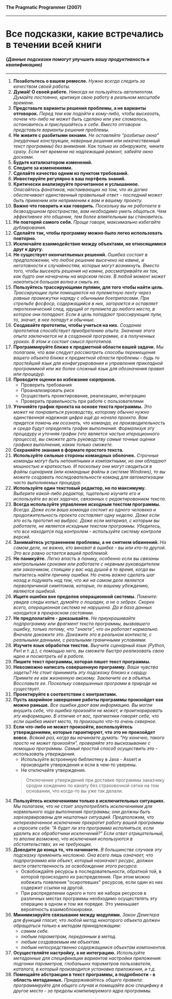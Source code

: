 #### The Pragmatic Programmer (2007)

------------------------------------

# Все подсказки, какие встречались в течении всей книги

#### _(Данные подсказки помогут улучшить вашу продуктивность и квалификацию)_

-----------------------------------------------------------------------------

1. **Позаботьтесь о вашем ремесле.** _Нужно всегда следить за качеством своей работы._
2. **Думай! О своей работе.** _Никогда не пользуйтесь автопилотом. Думайте постоянно, 
     критикуя свою работу в реальном масштабе времени._
3. **Представьте варианты решения проблемы, а не варианты отговорок.** _Перед тем как подойти к кому-либо, 
     чтобы высказать, почем что-либо не может быть сделано или уже сломалось, остановитесь и прислушайтесь 
     к себе. Вместо отговорок представьте варианты решения проблемы._
4. **Не живите с разбитыми окнами.** _Не оставляйте "разбитые окна" (неудачные конструкции, неверные решения 
     или некачественный текст программы) без внимания. Как только их обнаружите, чините сразу. Если нет 
     времени на надлежащий ремонт, забейте окно досками._
5. **Будьте катализатором изменений.**
6. **Следите за изменениями.**
7. **Сделайте качество одним из пунктом требований.**
8. **Инвестируйте регулярно в ваш портфель знаний.**
9. **Критически анализируйте прочитанное и услышанное.** _Опасайтесь фанатиков, настаивающих на том, 
     что их догма обеспечивает единственный правильный ответ - последний может быть применим или 
     неприменим к вам и вашему проекту._
10. **Важно что говорить и как говорить.** _Поскольку вы не работаете в безвоздушном пространстве, вам 
      необходимо уметь общаться. Чем эффективнее это общение, тем более влиятельным вы становитесь._
11. **Не повторяй самого себя.** _Проще говоря, максимально избегайте дублирования._
12. **Сделайте так, чтобы программу можно было легко использовать повторно.**
13. **Исключайте взаимодействие между объектами, не относящимися друг к другу.**
14. **Не существует окончатльеных решений.** _Ошибка состоит в предположении, что любое решение высечено 
      на камне, и неготовности к случайностям, которые могут возникнуть. Вместо того, чтобы высекать 
      решения на камне, рассматривайте их так, как будто они начерчены на морском песке. В любой момент 
      может накатиться большая волна и смыть их._
15. **Пользуйтесь трассирующими пулями, для того чтобы найти цель.** _Трассирующие пули помещаются на 
      пулеметную ленту через равные промежутки наряду с обычными боеприпасами. При стрельбе фосфоср, 
      содержащийся в них, загорается и оставляет пиротехнический след, идущий от пулемета до любого места, 
      в которое они попадают. Если в цель попадают трассирующие пули, то, значит, в нее попадут и обычные._
16. **Создавайте прототипы, чтобы учиться на них.** _Создание прототипов способствует приобретению опыта. 
      Значение этого опыта заключается не в созданной программе, а в полученных уроках. В этом и состоит 
      смысл прототипов._
17. **Программируйте ближе к предметной области вашей задачи.** _Мы полагаем, что вам следует рассмотреть 
      способы перемещения вашего объекта ближе к предметной области проблемы - будь то простейший язык 
      для конфигурирования и управления прикладной программмой или же более сложный язык для обозначения 
      правил или процедур._
18. **Проводите оценки во избежание сюрпризов.**
      - Проверить требования
      - Проанализировать риск
      - Осуществить проектирование, реализацию, интеграцию
      - Проверить правильность при работе с пользователями
19. **Уточняйте график проекта на основе текста программы.** _Это может не понравиться руководству, которому 
      обычно нужно единственная надежная цифра ещё до начала проекта. Вам придется помочь им осознать, 
      что команда, ее производительность и среда будут определять график выполнения. Формализуя эту процедуру
      и уточняя график (что является частью итерационного процесса), вы сможете дать руководству самые 
      точные оценки графика выполнения, какие только сможете._
20. **Сохраняйте знанаия в формате простого текста.**
21. **Используйте сильные стороны командных оболочек.** _Строчные команды могут быть непонятными
      и компактными, но они обладают мошностью и краткостью. И поскольку они могут сводиться в файлы 
      сценариев (или командные файлы в системе Windows), то вы можете создавать последовательности 
      команд для автоматизации часто выполняемых процедур._
22. **Используйте один текстовый редактор, но по максимуму.** _Выберите какой-либо редактор, тщательно 
      изучите его и используйте во всех задачах, связанных с редактированием текста._
23. **Всегда используйте управление исходным текстом программы.** _Всегда. Даже если ваша команда состоит из 
      одного человека и продолжительность проекта составляет одну неделю. Даже если это есть прототип на 
      выброс. Даже если материал, с которым вы работаете, не является исходным текстом программы. 
      Убедитесь, что все находится под контролем - используйте систему контроля версий._
24. **Занимайтесь устранением проблемы, а не снятием обвинений.** _На самом деле, не важно, кто виноват 
      в ошибке - вы или кто-то другой. Это все равно остается вашей проблемой._
25. **Не паникуйте.** _Легко впасть в панику, особенно если вы связаны контрольными сроками или работаете 
      с нервным руководителем или заказчиком, стоящим у вас над душой в то время, когда вы пытаетесь найти 
      причину ошибки. Но очень важно сделать шаг назад и подумать над тем, что же на самом деле является 
      первопричиной симптомов, которые, по вашему убеждению, являются ошибкой._
26. **Ищите ошибки вне пределов операционной системы.** _Помните: увидев следы копыт, думайте о лошадях, 
      а не о зебрах. Скорее всего, операционная система не нарушена. Да и база данных находится в прекрасном 
      состоянии._
27. **Не предполагайте - доказывайте.** _Не приукрашивайте подпрограмму или фрагмент текста программы, 
      вызвавшего ошибку, только потому, что "знаете", что он работает нормально. Вначале докажите это. 
      Докажите это в реальном контексте, с реальными данными, с реальными граничными условиями._
28. **Изучите язык обработки текстов.** _Выучите сценарный язык (Python, Perl и т. д.), с помощью него, 
      вы сможете быстро реализовать свою идею и посмотреть её в работе._
29. **Пишите текст программы, которая пишет текст программы.**
30. **Невозможно написать совершенную программу.** _Ваши чувства задеты? Не стоит принимать эту подсказку 
      близко к сердцу. Примите ее как жизненную аксиому. Заключите ее в объятья. Восславьте ее. Поскольку 
      совершенных программ в природе не существует._
31. **Проектируйте в соответствии с контрактами.**
32. **Пусть аварийное завершение работы программы произойдет как можно раньше.** _Все ошибки дают вам 
      информацию. Вы могли внушить себе, что ошибка произойти не может, и проигнорировать эту информацию. 
      В отличие от вас, прагматики говорят себе, что если ошибка имеет место, то произошло что-то очень 
      скверное._
33. **Если что-либо не может произойти, воспользуйтесь утверждениями, которые гарантируют, 
      что это не произойдет вовсе.** _Всякий раз, когда вы начинаете думать: "Ну конечно, 
      такого просто не может произойти", проверяйте это высказывание с помощью программы. 
      Самый простой способ осуществить это - использовать утверждения._
      - Используйте встроенную библиотеку в Java - Assert и производите утверждения и если в чем-то уверены.
      - Не отключайте утверждения. 
      > Отключение утверждений при доставке программы заказчику сродни хождению 
      > по канату без страховочной сетки на том основании, что когда-то вы уже так делали.
34. **Пользуйтесь исключениями только в исключительных ситуациях.** _Мы полагаем, что не стоит 
      злоупотреблять исключениями для нормального хода выполнения программы; они должны быть 
      зарезервированы для нештатных ситуацмй. Предположим, что неперехваченное исключение прекратит 
      работу вашей программы и спросите себя: "А будет ли эта программа исполняться, если удалить 
      все обработчики исключений?" Если ответ отрицательный, то вполне возможно, что исключения 
      используются в обстоятельстввх, их не требующих._
35. **Доводите до конца то, что начинаете.** _В большинстве случаев эту подсказку применить несложно. 
      Она всего лишь означает, что подпрограмма или объект, который назначает ресурс, должен вести 
      ответственность за освобождение этого ресурса._
      - Освобождайте ресурсы в последовательности, обратной той, в которой происходило их распределение. При 
        этом можно избежать появления "осиротевших" ресурсов, если один из них содержит ссылки на другой.
      - При распределении одного и того же набора ресурсов в различных местах программы необходимо 
        осуществлять эту операцию в одном и том же порядке. Это уменьшает вероятность взаимоблокировки.
36. **Минимизируйте связывание между модулями.** _Закон Деметера для функций гласит, что любой метод 
      некоторого объекта должен обращаться только к методам принадлежащим:_
      - _самим себе._
      - _любым параметрам, переданным в метод._
      - _любым создаваемым им объектам._
      - _любым непосредственно содержащимся объектам компонентов._
37. **Осуществляйте настройку, а не интеграцию.** _Используйте метаданные для спецификации вариантов 
      настройки приложения: подгонки параметров, глобальынх параметров пользователя, каталога, в который 
      производится установка приложения, и т.д._
38. **Помещайте абстракции в текст программы, а подробности - в область метаданных.** _Придерживайтесь 
      общего правила: программируйте для общего случая и помещайте всю специфику в другое место - за 
      пределы компилируемого ядра программы._